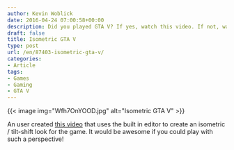 ```yaml
---
author: Kevin Woblick
date: 2016-04-24 07:00:58+00:00
description: Did you played GTA V? If yes, watch this video. If not, watch it too.
draft: false
title: Isometric GTA V
type: post
url: /en/87403-isometric-gta-v/
categories:
- Article
tags:
- Games
- Gaming
- GTA V
---
```


{{< image img="Wfh7OnYOOD.jpg" alt="Isometric GTA V" >}}

An user created [this video](https://youtube.com/watch?v=VdXeORwMklU) that uses the built in editor to create an isometric / tilt-shift look for the game. It would be awesome if you could play with such a perspective!
